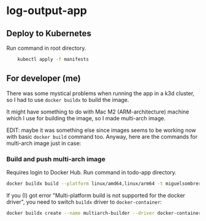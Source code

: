 # log-output-app

## Deploy to Kubernetes

Run command in root directory.

```bash
    kubectl apply -f manifests
```

## For developer (me)

There was some mystical problems when running the app in a k3d cluster, so I had to use `docker buildx` to build the image.

It might have something to do with Mac M2 (ARM-architecture) machine which I use for building the image, so I made multi-arch image.

EDIT: maybe it was something else since images seems to be working now with basic `docker build` command too.
Anyway, here are the commands for multi-arch image just in case:

### Build and push multi-arch image

Requires login to Docker Hub. Run command in todo-app directory.

```bash
docker buildx build --platform linux/amd64,linux/arm64 -t miguelsombrero/log-output-app:latest --push .
```

If you (I) got error "Multi-platform build is not supported for the docker driver", you need to switch `buildx` driver
to `docker-container`:

```bash
docker buildx create --name multiarch-builder --driver docker-container --use
```
